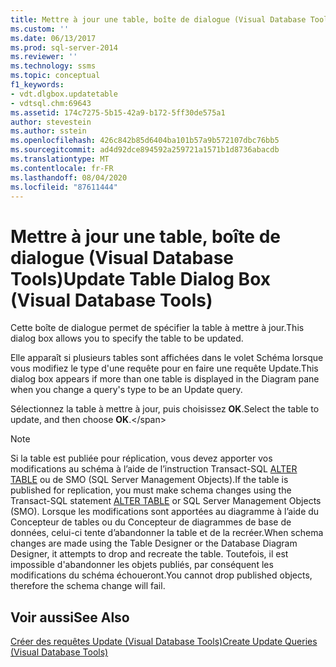 ```yaml
---
title: Mettre à jour une table, boîte de dialogue (Visual Database Tools) | Microsoft Docs
ms.custom: ''
ms.date: 06/13/2017
ms.prod: sql-server-2014
ms.reviewer: ''
ms.technology: ssms
ms.topic: conceptual
f1_keywords:
- vdt.dlgbox.updatetable
- vdtsql.chm:69643
ms.assetid: 174c7275-5b15-42a9-b172-5ff30de575a1
author: stevestein
ms.author: sstein
ms.openlocfilehash: 426c842b85d6404ba101b57a9b572107dbc76bb5
ms.sourcegitcommit: ad4d92dce894592a259721a1571b1d8736abacdb
ms.translationtype: MT
ms.contentlocale: fr-FR
ms.lasthandoff: 08/04/2020
ms.locfileid: "87611444"
---
```

# <a name="update-table-dialog-box-visual-database-tools"></a><span data-ttu-id="98646-102">Mettre à jour une table, boîte de dialogue (Visual Database Tools)</span><span class="sxs-lookup"><span data-stu-id="98646-102">Update Table Dialog Box (Visual Database Tools)</span></span>
  <span data-ttu-id="98646-103">Cette boîte de dialogue permet de spécifier la table à mettre à jour.</span><span class="sxs-lookup"><span data-stu-id="98646-103">This dialog box allows you to specify the table to be updated.</span></span>  
  
 <span data-ttu-id="98646-104">Elle apparaît si plusieurs tables sont affichées dans le volet Schéma lorsque vous modifiez le type d'une requête pour en faire une requête Update.</span><span class="sxs-lookup"><span data-stu-id="98646-104">This dialog box appears if more than one table is displayed in the Diagram pane when you change a query's type to be an Update query.</span></span>  
  
 <span data-ttu-id="98646-105">Sélectionnez la table à mettre à jour, puis choisissez **OK**.</span><span class="sxs-lookup"><span data-stu-id="98646-105">Select the table to update, and then choose **OK**.\</span></span>  
  
> [!NOTE]  
>  <span data-ttu-id="98646-106">Si la table est publiée pour réplication, vous devez apporter vos modifications au schéma à l’aide de l’instruction Transact-SQL [ALTER TABLE](/sql/t-sql/statements/alter-table-transact-sql) ou de SMO (SQL Server Management Objects).</span><span class="sxs-lookup"><span data-stu-id="98646-106">If the table is published for replication, you must make schema changes using the Transact-SQL statement [ALTER TABLE](/sql/t-sql/statements/alter-table-transact-sql) or SQL Server Management Objects (SMO).</span></span> <span data-ttu-id="98646-107">Lorsque les modifications sont apportées au diagramme à l’aide du Concepteur de tables ou du Concepteur de diagrammes de base de données, celui-ci tente d’abandonner la table et de la recréer.</span><span class="sxs-lookup"><span data-stu-id="98646-107">When schema changes are made using the Table Designer or the Database Diagram Designer, it attempts to drop and recreate the table.</span></span> <span data-ttu-id="98646-108">Toutefois, il est impossible d'abandonner les objets publiés, par conséquent les modifications du schéma échoueront.</span><span class="sxs-lookup"><span data-stu-id="98646-108">You cannot drop published objects, therefore the schema change will fail.</span></span>  
  
## <a name="see-also"></a><span data-ttu-id="98646-109">Voir aussi</span><span class="sxs-lookup"><span data-stu-id="98646-109">See Also</span></span>  
 [<span data-ttu-id="98646-110">Créer des requêtes Update &#40;Visual Database Tools&#41;</span><span class="sxs-lookup"><span data-stu-id="98646-110">Create Update Queries &#40;Visual Database Tools&#41;</span></span>](visual-database-tools.md)  
  
  
